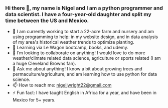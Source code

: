 ### Hi there 👋, my name is Nigel and I am a python programmer and data scientist. I have a four-year-old daughter and split my time between the US and Mexico.

- 🔭 I am currently working to start a 22-acre farm and nursery and am using programming to help: in my website design, and in data analysis of my area's historical weather trends to optimize planting.
- 🌱 Learning via Le Wagon bootcamp, books, and udemy.
- 👯 I’m looking to collaborate on anything! I would love to do more weather/climate related data science, agriculture or sports related (I am a huge Cleveland Browns fan).
- 💬 Ask me about anything! I know a bit about growing trees and permaculture/agriculture, and am learning how to use python for data science. 
- 📫 How to reach me: nigeljwright22@gmail.com
- ⚡ Fun fact: I have taught English in Africa for a year, and have been in Mexico for 5+ years. 

